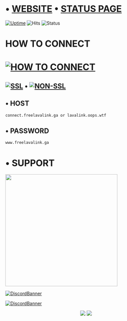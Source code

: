 # •   [WEBSITE](https://freelavalink.ga)   •   [STATUS PAGE](https://status.freelavalink.ga) 

[![Uptime](https://img.shields.io/uptimerobot/ratio/m790568780-4b499cce7d2b8318146700a8?style=flat-square)](https://stats.uptimerobot.com/V21BmI2MKq/790568780)
![Hits](https://hits.seeyoufarm.com/api/count/incr/badge.svg?url=https%3A%2F%2Fgithub.com%2Fnischay876%2Fwww.freelavalink.ga&count_bg=%2379C83D&title_bg=%23555555&icon=&icon_color=%23E7E7E7&title=Repo+views&edge_flat=true)
![Status](https://img.shields.io/uptimerobot/status/m790568780-4b499cce7d2b8318146700a8?label=Server)

#  HOW TO CONNECT
# [![HOW TO CONNECT](https://dabuttonfactory.com/button.png?t=HOW+TO+CONNECT&f=Open+Sans-Bold&ts=20&tc=fff&hp=45&vp=20&c=20&bgt=gradient&bgc=3b7dbf&ebgc=073763)](./non-ssl)

## [![SSL](https://dabuttonfactory.com/button.png?t=SSL&f=Open+Sans-Bold&ts=20&tc=fff&hp=45&vp=20&c=20&bgt=gradient&bgc=3b7dbf&ebgc=073763)](./ssl)   •    [![NON-SSL](https://dabuttonfactory.com/button.png?t=NON-SSL&f=Open+Sans-Bold&ts=20&tc=fff&hp=45&vp=20&c=20&bgt=gradient&bgc=3b7dbf&ebgc=073763)](./non-ssl)

## •   HOST
```
connect.freelavalink.ga or lavalink.oops.wtf
```
## •   PASSWORD
```
www.freelavalink.ga
```
# •   SUPPORT
<a class="button umami--click--PP" href="https://nischaydev.tebex.io/package/5063868"><img src="https://i.imgur.com/cGc8A5J.png" width="350" height="auto"></a>

[![DiscordBanner](https://invidget.switchblade.xyz/S3jkGvstbx)](https://discord.gg/S3jkGvstbx)

[![DiscordBanner](https://discord-readme-badge.vercel.app/api?id=813561253175361558)](https://www.oggy.ga)

<p align="center"><img src="https://ForTheBadge.com/images/badges/built-with-love.svg">  <img src="https://ForTheBadge.com/images/badges/built-with-swag.svg"></a></p><p align="center">
